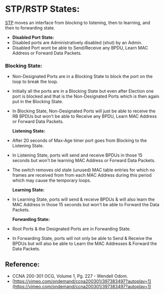 # STP/RSTP States:

[STP](https://app.gitbook.com/@mudassirs46/s/network-fundamentals/~/drafts/-MRZ8l67L5MHnaQIEh9W/stp-spanning-tree-protocol) moves an interface from blocking to listening, then to learning, and then to forwarding state.

* **Disabled Port State:**
* Disabled ports are Administratively disabled \(shut\) by an Admin. 
* Disabled Port wont be able to Send/Receive any BPDU, Learn MAC Address or Forward Data Packets.

### Blocking State:

* Non-Designated Ports are in a Blocking State to block the port on the loop to break the loop.
* Initially all the ports are in a Blocking State but even after Election one port is blocked and that is the Non-Designated Ports which is then again put in the Blocking State.
* In Blocking State, Non-Designated Ports will just be able to receive the RB BPDUs but won't be able to Receive any BPDU, Learn MAC Address or Forward Data Packets.

  **Listening State:**

* After 20 seconds of Max-Age timer port goes from Blocking to the Listening State.
* In Listening State, ports will send and receive BPDUs in those 15 seconds but won't be learning MAC Address or Forward Data Packets.
* The switch removes old stale \(unused\) MAC table entries for which no frames are received from from each MAC Address during this period which may cause the temporary loops.

  **Learning State:**

* In Learning State, ports will send & receive BPDUs & will also learn the MAC Address in those 15 seconds but won't be able to Forward the Data Packets.

  **Forwarding State:**

* Root Ports & the Designated Ports are in Forwarding State.
* In Forwarding State, ports will not only be able to Send & Receive the BPDUs but will also be able to Learn the MAC Addresses & Forward the Data Packets.

## Reference:

* CCNA 200-301 OCG, Volume 1, Pg. 227 - Wendell Odom.
* [https://vimeo.com/ondemand/ccna200301/397383497?autoplay=1](https://vimeo.com/ondemand/ccna200301/397383497?autoplay=1)

